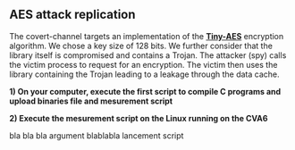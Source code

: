 ## AES attack replication

The covert-channel targets an implementation of the [**Tiny-AES**](https://github.com/kokke/tiny-AES-c) encryption algorithm. We chose a key size of 128 bits. We further consider that the library itself is compromised and contains a Trojan. The attacker (spy) calls the victim process to request for an encryption. The victim then uses the library containing the Trojan leading to a leakage through the data cache.

**1) On your computer, execute the first script to compile C programs and upload binaries file and mesurement script**

**2) Execute the mesurement script on the Linux running on the CVA6**

bla bla bla
argument
blablabla lancement script
